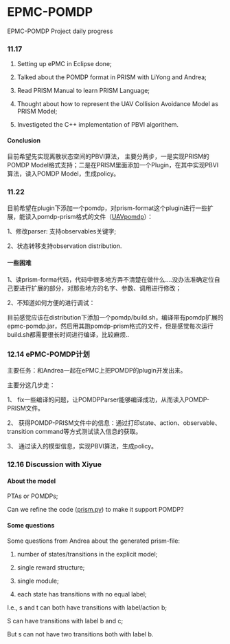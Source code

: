 # EPMC-POMDP
EPMC-POMDP Project daily progress

### 11.17
1) Setting up ePMC in Eclipse done;

2) Talked about the POMDP format in PRISM with LiYong and Andrea;

3) Read PRISM Manual to learn PRISM Language;

4) Thought about how to represent the UAV Collision Avoidance Model as PRISM Model;

5) Investigeted the C++ implementation of PBVI algorithem.

#### Conclusion
目前希望先实现离散状态空间的PBVI算法， 主要分两步，一是实现PRISM的POMDP Model格式支持；二是在PRISM里面添加一个Plugin，在其中实现PBVI算法，读入POMDP Model，生成policy。

### 11.22
目前希望在plugin下添加一个pomdp，对prism-format这个plugin进行一些扩展，能读入pomdp-prism格式的文件（[UAVpomdp](https://github.com/fengwz17/EPMC-POMDP/blob/main/UAVpomdp.prism)）：

1、修改parser: 支持observables关键字;

2、状态转移支持observation distribution.

#### 一些困难
1、读prism-forma代码，代码中很多地方弄不清楚在做什么....没办法准确定位自己要进行扩展的部分，对那些地方的名字、参数、调用进行修改；

2、不知道如何方便的进行调试：

目前感觉应该在distribution下添加一个pomdp/build.sh，编译带有pomdp扩展的epmc-pomdp.jar，然后用其跑pomdp-prism格式的文件，但是感觉每次运行build.sh都需要很长时间进行编译，比较麻烦..

### 12.14 ePMC-POMDP计划

主要任务：和Andrea一起在ePMC上把POMDP的plugin开发出来。

主要分这几步走：

1、	fix一些编译的问题，让POMDPParser能够编译成功，从而读入POMDP-PRISM文件。

2、	获得POMDP-PRISM文件中的信息：通过打印state、action、observable、transition command等方式测试读入信息的获取。

3、	通过读入的模型信息，实现PBVI算法，生成policy。

### 12.16 Discussion with Xiyue

#### About the model

PTAs or POMDPs;

Can we refine the code ([prism.py](https://github.com/liyi-david/pyconnectors/blob/master/semantics/STAr/prism.py)) to make it support POMDP?

#### Some questions

Some questions from Andrea about the generated prism-file:

1) number of states/transitions in the explicit model;

2) single reward structure;

3) single module;

4) each state has transitions with no equal label;

I.e., s and t can both have transitions with label/action b;

S can have transitions with label b and c;

But s can not have two transitions both with label b.

